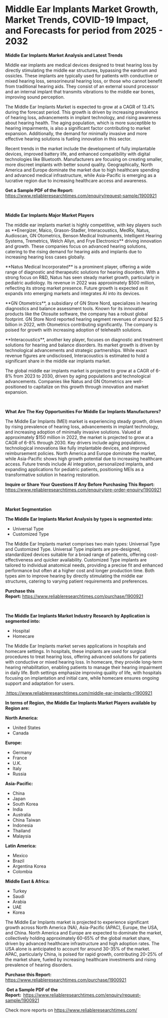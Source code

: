 <p><h1>Middle Ear Implants Market Growth, Market Trends, COVID-19 Impact, and Forecasts for period from 2025 - 2032</h1></p><p><strong>Middle Ear Implants Market Analysis and Latest Trends</strong></p>
<p><p>Middle ear implants are medical devices designed to treat hearing loss by directly stimulating the middle ear structures, bypassing the eardrum and ossicles. These implants are typically used for patients with conductive or mixed hearing loss, sensorineural hearing loss, or those who cannot benefit from traditional hearing aids. They consist of an external sound processor and an internal implant that transmits vibrations to the middle ear bones, improving sound perception.</p><p>The Middle Ear Implants Market is expected to grow at a CAGR of 13.4% during the forecast period. This growth is driven by increasing prevalence of hearing loss, advancements in implant technology, and rising awareness about hearing health. The aging population, which is more susceptible to hearing impairments, is also a significant factor contributing to market expansion. Additionally, the demand for minimally invasive and more effective hearing solutions is fueling innovation in this sector.</p><p>Recent trends in the market include the development of fully implantable devices, improved battery life, and enhanced compatibility with digital technologies like Bluetooth. Manufacturers are focusing on creating smaller, more discreet implants with better sound quality. Geographically, North America and Europe dominate the market due to high healthcare spending and advanced medical infrastructure, while Asia-Pacific is emerging as a lucrative region due to increasing healthcare access and awareness.</p></p>
<p><strong>Get a Sample PDF of the Report:&nbsp;</strong> <a href="https://www.reliableresearchtimes.com/enquiry/request-sample/1900921?utm_campaign=1933&utm_medium=2&utm_source=Github&utm_content=ia&utm_term=25012025&utm_id=middle-ear-implants">https://www.reliableresearchtimes.com/enquiry/request-sample/1900921</a></p>
<p>&nbsp;</p>
<p><strong>Middle Ear Implants Major Market Players</strong></p>
<p><p>The middle ear implants market is highly competitive, with key players such as **Energizer, Maico, Grason-Stadler, Interacoustics, MedRx, Natus, Audioscan, GN Otometrics, Benson Medical Instruments, Intelligent Hearing Systems, Tremetrics, Welch Allyn, and Frye Electronics** driving innovation and growth. These companies focus on advanced hearing solutions, catering to the rising demand for hearing aids and implants due to increasing hearing loss cases globally.</p><p>**Natus Medical Incorporated** is a prominent player, offering a wide range of diagnostic and therapeutic solutions for hearing disorders. With a strong focus on R&D, Natus has seen steady market growth, particularly in pediatric audiology. Its revenue in 2022 was approximately $500 million, reflecting its strong market presence. Future growth is expected as it expands into emerging markets and integrates AI into its devices.</p><p>**GN Otometrics**, a subsidiary of GN Store Nord, specializes in hearing diagnostics and balance assessment tools. Known for its innovative products like the Otosuite software, the company has a robust global footprint. GN Store Nord reported hearing segment revenues of around $2.5 billion in 2022, with Otometrics contributing significantly. The company is poised for growth with increasing adoption of telehealth solutions.</p><p>**Interacoustics**, another key player, focuses on diagnostic and treatment solutions for hearing and balance disorders. Its market growth is driven by technological advancements and strategic partnerships. While exact revenue figures are undisclosed, Interacoustics is estimated to hold a significant share in the middle ear implants market.</p><p>The global middle ear implants market is projected to grow at a CAGR of 6-8% from 2023 to 2030, driven by aging populations and technological advancements. Companies like Natus and GN Otometrics are well-positioned to capitalize on this growth through innovation and market expansion.</p></p>
<p>&nbsp;</p>
<p><strong>What Are The Key Opportunities For Middle Ear Implants Manufacturers?</strong></p>
<p><p>The Middle Ear Implants (MEI) market is experiencing steady growth, driven by rising prevalence of hearing loss, advancements in implant technology, and increasing adoption of minimally invasive solutions. Valued at approximately $150 million in 2022, the market is projected to grow at a CAGR of 6-8% through 2030. Key drivers include aging populations, technological innovations like fully implantable devices, and improved reimbursement policies. North America and Europe dominate the market, while Asia-Pacific shows high growth potential due to increasing healthcare access. Future trends include AI integration, personalized implants, and expanding applications for pediatric patients, positioning MEIs as a transformative solution in hearing restoration.</p></p>
<p><strong>Inquire or Share Your Questions If Any Before Purchasing This Report:</strong> <a href="https://www.reliableresearchtimes.com/enquiry/pre-order-enquiry/1900921?utm_campaign=1933&utm_medium=2&utm_source=Github&utm_content=ia&utm_term=25012025&utm_id=middle-ear-implants">https://www.reliableresearchtimes.com/enquiry/pre-order-enquiry/1900921</a></p>
<p>&nbsp;</p>
<p><strong>Market Segmentation</strong></p>
<p><strong>The Middle Ear Implants Market Analysis by types is segmented into:</strong></p>
<p><ul><li>Universal Type</li><li>Customized Type</li></ul></p>
<p><p>The Middle Ear Implants market comprises two main types: Universal Type and Customized Type. Universal Type implants are pre-designed, standardized devices suitable for a broad range of patients, offering cost-effectiveness and quicker availability. Customized Type implants are tailored to individual anatomical needs, providing a precise fit and enhanced performance but often at a higher cost and longer production time. Both types aim to improve hearing by directly stimulating the middle ear structures, catering to varying patient requirements and preferences.</p></p>
<p><strong>Purchase this Report:&nbsp;</strong><a href="https://www.reliableresearchtimes.com/purchase/1900921?utm_campaign=1933&utm_medium=2&utm_source=Github&utm_content=ia&utm_term=25012025&utm_id=middle-ear-implants">https://www.reliableresearchtimes.com/purchase/1900921</a></p>
<p>&nbsp;</p>
<p><strong>The Middle Ear Implants Market Industry Research by Application is segmented into:</strong></p>
<p><ul><li>Hospital</li><li>Homecare</li></ul></p>
<p><p>The Middle Ear Implants market serves applications in hospitals and homecare settings. In hospitals, these implants are used for surgical procedures to treat hearing loss, offering advanced solutions for patients with conductive or mixed hearing loss. In homecare, they provide long-term hearing rehabilitation, enabling patients to manage their hearing impairment in daily life. Both settings emphasize improving quality of life, with hospitals focusing on implantation and initial care, while homecare ensures ongoing support and adaptation for users.</p></p>
<p><a href="https://www.reliableresearchtimes.com/middle-ear-implants-r1900921?utm_campaign=1933&utm_medium=2&utm_source=Github&utm_content=ia&utm_term=25012025&utm_id=middle-ear-implants">&nbsp;https://www.reliableresearchtimes.com/middle-ear-implants-r1900921</a></p>
<p><strong>In terms of Region, the Middle Ear Implants Market Players available by Region are:</strong></p>
<p>
    <p> <strong> North America: </strong>
        <ul>
            <li>United States</li>
            <li>Canada</li>
        </ul>
        </p> 
    <p> <strong> Europe: </strong>
        <ul>
            <li>Germany</li>
            <li>France</li>
            <li>U.K.</li>
            <li>Italy</li>
            <li>Russia</li>
        </ul>
        </p> 
    <p> <strong> Asia-Pacific: </strong>
        <ul>
            <li>China</li>
            <li>Japan</li>
            <li>South Korea</li>
            <li>India</li>
            <li>Australia</li>
            <li>China Taiwan</li>
            <li>Indonesia</li>
            <li>Thailand</li>
            <li>Malaysia</li>
        </ul>
        </p> 
    <p> <strong> Latin America: </strong>
        <ul>
            <li>Mexico</li>
            <li>Brazil</li>
            <li>Argentina Korea</li>
            <li>Colombia</li>
        </ul>
        </p> 
    <p> <strong> Middle East & Africa: </strong>
        <ul>
            <li>Turkey</li>
            <li>Saudi</li>
            <li>Arabia</li>
            <li>UAE</li>
            <li>Korea</li>
        </ul>
    </p>
    </p>
<p><p>The Middle Ear Implants market is projected to experience significant growth across North America (NA), Asia-Pacific (APAC), Europe, the USA, and China. North America and Europe are expected to dominate the market, collectively holding approximately 60-65% of the global market share, driven by advanced healthcare infrastructure and high adoption rates. The USA alone is anticipated to account for around 30-35% of the market. APAC, particularly China, is poised for rapid growth, contributing 20-25% of the market share, fueled by increasing healthcare investments and rising prevalence of hearing disorders.</p></p>
<p><strong>Purchase this Report: </strong><a href="https://www.reliableresearchtimes.com/purchase/1900921?utm_campaign=1933&utm_medium=2&utm_source=Github&utm_content=ia&utm_term=25012025&utm_id=middle-ear-implants">https://www.reliableresearchtimes.com/purchase/1900921</a></p>
<p>&nbsp;<strong>Get a Sample PDF of the Report:&nbsp;&nbsp;</strong><a href="https://www.reliableresearchtimes.com/enquiry/request-sample/1900921?utm_campaign=1933&utm_medium=2&utm_source=Github&utm_content=ia&utm_term=25012025&utm_id=middle-ear-implants">https://www.reliableresearchtimes.com/enquiry/request-sample/1900921</a></p>
<p><strong></strong></p>
<p>Check more reports on <a href="https://www.reliableresearchtimes.com/?utm_campaign=1933&utm_medium=2&utm_source=Github&utm_content=ia&utm_term=25012025&utm_id=middle-ear-implants">https://www.reliableresearchtimes.com/</a></p>